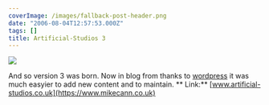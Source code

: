 ```yaml
---
coverImage: /images/fallback-post-header.png
date: "2006-08-04T12:57:53.000Z"
tags: []
title: Artificial-Studios 3
---
```


![](/wp-content/uploads/Image/artstu3.gif)

And so version 3 was born. Now in blog from thanks to [wordpress](https://www.wordpress.com) it was much easyier to add new content and to maintain.
**
Link:** [www.artificial-studios.co.uk](https://www.mikecann.co.uk)
